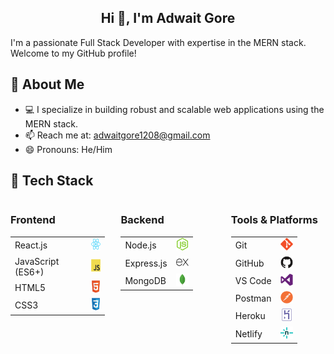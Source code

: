 <h2 align="center">Hi 👋, I'm Adwait Gore</h2>
I'm a passionate Full Stack Developer with expertise in the MERN stack. Welcome to my GitHub profile!

## 🚀 About Me

- 💻 I specialize in building robust and scalable web applications using the MERN stack.
- 📫 Reach me at: adwaitgore1208@gmail.com
- 😄 Pronouns: He/Him

## 🔧 Tech Stack

<div style="display: flex; justify-content: space-between;">

  <div style="flex-basis: 30%;">
    <h3>Frontend</h3>
    <table>
      <tr>
        <td>React.js</td>
        <td><img height="20" src="https://raw.githubusercontent.com/devicons/devicon/master/icons/react/react-original.svg"></td>
      </tr>
      <tr>
        <td>JavaScript (ES6+)</td>
        <td><img height="20" src="https://raw.githubusercontent.com/devicons/devicon/master/icons/javascript/javascript-original.svg"></td>
      </tr>
      <tr>
        <td>HTML5</td>
        <td><img height="20" src="https://raw.githubusercontent.com/devicons/devicon/master/icons/html5/html5-original.svg"></td>
      </tr>
      <tr>
        <td>CSS3</td>
        <td><img height="20" src="https://raw.githubusercontent.com/devicons/devicon/master/icons/css3/css3-original.svg"></td>
      </tr>
    </table>
  </div>

  <div style="flex-basis: 30%;">
    <h3>Backend</h3>
    <table>
      <tr>
        <td>Node.js</td>
        <td><img height="20" src="https://raw.githubusercontent.com/devicons/devicon/master/icons/nodejs/nodejs-original.svg"></td>
      </tr>
      <tr>
        <td>Express.js</td>
        <td><img height="20" src="https://raw.githubusercontent.com/devicons/devicon/master/icons/express/express-original.svg"></td>
      </tr>
      <tr>
        <td>MongoDB</td>
        <td><img height="20" src="https://raw.githubusercontent.com/devicons/devicon/master/icons/mongodb/mongodb-original.svg"></td>
      </tr>
    </table>
  </div>

  <div style="flex-basis: 30%;">
    <h3>Tools & Platforms</h3>
    <table>
      <tr>
        <td>Git</td>
        <td><img height="20" src="https://raw.githubusercontent.com/devicons/devicon/master/icons/git/git-original.svg"></td>
      </tr>
      <tr>
        <td>GitHub</td>
        <td><img height="20" src="https://raw.githubusercontent.com/devicons/devicon/master/icons/github/github-original.svg"></td>
      </tr>
      <tr>
        <td>VS Code</td>
        <td><img height="20" src="https://raw.githubusercontent.com/devicons/devicon/master/icons/visualstudio/visualstudio-plain.svg"></td>
      </tr>
      <tr>
        <td>Postman</td>
        <td><img height="20" src="https://raw.githubusercontent.com/devicons/devicon/master/icons/postman/postman-original.svg"></td>
      </tr>
      <tr>
        <td>Heroku</td>
        <td><img height="20" src="https://raw.githubusercontent.com/devicons/devicon/master/icons/heroku/heroku-original.svg"></td>
      </tr>
      <tr>
        <td>Netlify</td>
        <td><img height="20" src="https://raw.githubusercontent.com/devicons/devicon/master/icons/netlify/netlify-original.svg"></td>
      </tr>
    </table>
  </div>

</div>
